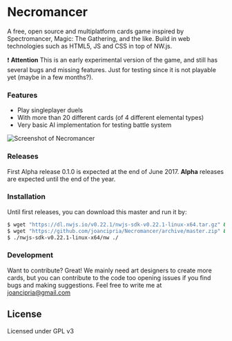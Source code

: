 # Necromancer
A free, open source and multiplatform cards game inspired by Spectromancer, Magic: The Gathering, and the like. Build in web technologies such as HTML5, JS and CSS in top of NW.js.

:exclamation: **Attention** This is an early experimental version of the game, and still has several bugs and missing features. Just for testing since it is not playable yet (maybe in a  few months?).

### Features
  - Play singleplayer duels
  - With more than 20 different cards (of 4 different elemental types)
  - Very basic AI implementation for testing battle system

  ![Screenshot of Necromancer](https://joancipria.files.wordpress.com/2017/05/screenshot.png)

### Releases
First Alpha release 0.1.0 is expected at the end of June 2017. **Alpha** releases are expected until the end of the year.

### Installation
Until first releases, you can download this master and run it by:

```sh
$ wget "https://dl.nwjs.io/v0.22.1/nwjs-sdk-v0.22.1-linux-x64.tar.gz" && tar -xvzf nwjs-sdk-v0.22.1-linux-x64.tar.gz
$ wget "https://github.com/joancipria/Necromancer/archive/master.zip" && apt-get install unzip && unzip master.zip
$ ./nwjs-sdk-v0.22.1-linux-x64/nw ./
```



### Development
Want to contribute? Great! We mainly need art designers to create more cards, but you can contribute to the code too opening issues if you find bugs and making suggestions. Feel free to write me at joancipria@gmail.com


License
----
Licensed under GPL v3
